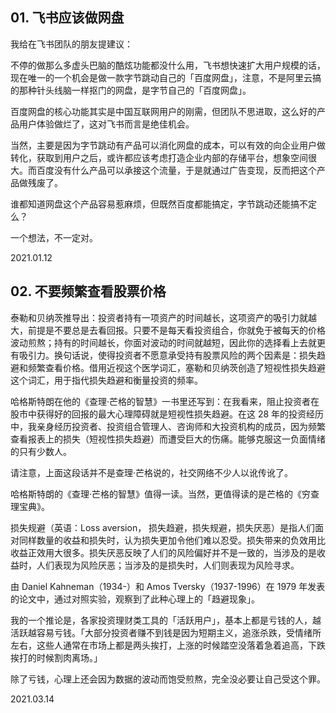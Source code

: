## 01. 飞书应该做网盘

我给在飞书团队的朋友提建议：
 
不停的做那么多虚头巴脑的酷炫功能都没什么用，飞书想快速扩大用户规模的话，现在唯一的一个机会是做一款字节跳动自己的「百度网盘」，注意，不是阿里云搞的那种针头线脑一样抠门的网盘，是字节自己的「百度网盘」。

百度网盘的核心功能其实是中国互联网用户的刚需，但团队不思进取，这么好的产品用户体验做烂了，这对飞书而言是绝佳机会。

当然，主要是因为字节跳动有产品可以消化网盘的成本，可以有效的向企业用户做转化，获取到用户之后，或许都应该考虑打造企业内部的存储平台，想象空间很大。而百度没有什么产品可以承接这个流量，于是就通过广告变现，反而把这个产品做残废了。

谁都知道网盘这个产品容易惹麻烦，但既然百度都能搞定，字节跳动还能搞不定么？

一个想法，不一定对。

2021.01.12

## 02. 不要频繁查看股票价格

泰勒和贝纳茨推导出：投资者持有一项资产的时间越长，这项资产的吸引力就越大，前提是不要总是去看回报。只要不是每天看投资组合，你就免于被每天的价格波动煎熬；持有的时间越长，你面对波动的时间就越短，因此你的选择看上去就更有吸引力。换句话说，使得投资者不愿意承受持有股票风险的两个因素是：损失趋避和频繁查看价格。借用近视这个医学词汇，塞勒和贝纳茨创造了短视性损失趋避这个词汇，用于指代损失趋避和衡量投资的频率。

哈格斯特朗在他的《查理·芒格的智慧》一书里还写到：在我看来，阻止投资者在股市中获得好的回报的最大心理障碍就是短视性损失趋避。在这 28 年的投资经历中，我亲身经历投资者、投资组合管理人、咨询师和大投资机构的成员，因为频繁查看报表上的损失（短视性损失趋避）而遭受巨大的伤痛。能够克服这一负面情绪的只有少数人。

请注意，上面这段话并不是查理·芒格说的，社交网络不少人以讹传讹了。

哈格斯特朗的《查理·芒格的智慧》值得一读。当然，更值得读的是芒格的《穷查理宝典》。

损失规避（英语：Loss aversion， 损失趋避，损失规避，损失厌恶）是指人们面对同样数量的收益和损失时，认为损失更加令他们难以忍受。损失带来的负效用比收益正效用大很多。损失厌恶反映了人们的风险偏好并不是一致的，当涉及的是收益时，人们表现为风险厌恶；当涉及的是损失时，人们则表现为风险寻求。

由 Daniel Kahneman（1934-）和 Amos Tversky（1937-1996）在 1979 年发表的论文中，通过对照实验，观察到了此种心理上的「趋避现象」。

我的一个推论是，各家投资理财类工具的「活跃用户」，基本上都是亏钱的人，越活跃越容易亏钱。「大部分投资者赚不到钱是因为短期主义，追涨杀跌，受情绪所左右，这些人通常在市场上都是两头挨打，上涨的时候踏空没落着急着追高，下跌挨打的时候割肉离场。」

除了亏钱，心理上还会因为数据的波动而饱受煎熬，完全没必要让自己受这个罪。

2021.03.14